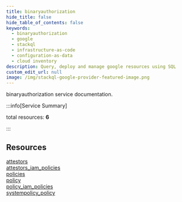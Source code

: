 ```yaml
---
title: binaryauthorization
hide_title: false
hide_table_of_contents: false
keywords:
  - binaryauthorization
  - google
  - stackql
  - infrastructure-as-code
  - configuration-as-data
  - cloud inventory
description: Query, deploy and manage google resources using SQL
custom_edit_url: null
image: /img/stackql-google-provider-featured-image.png
---
```


binaryauthorization service documentation.

:::info[Service Summary]

total resources: __6__  

:::

## Resources
<div class="row">
<div class="providerDocColumn">
<a href="/binaryauthorization/attestors/">attestors</a><br />
<a href="/binaryauthorization/attestors_iam_policies/">attestors_iam_policies</a><br />
<a href="/binaryauthorization/policies/">policies</a>
</div>
<div class="providerDocColumn">
<a href="/binaryauthorization/policy/">policy</a><br />
<a href="/binaryauthorization/policy_iam_policies/">policy_iam_policies</a><br />
<a href="/binaryauthorization/systempolicy_policy/">systempolicy_policy</a>
</div>
</div>